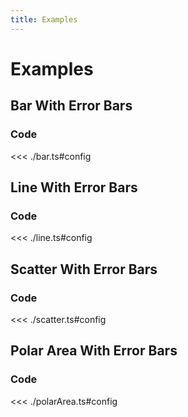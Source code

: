 ```yaml
---
title: Examples
---
```


# Examples

<script setup>
import {config as bar} from './bar';
import {config as line} from './line';
import {config as scatter} from './scatter';
import {config as polarArea} from './polarArea';
</script>

## Bar With Error Bars

<BarWithErrorBarsChart
  :options="bar.options"
  :data="bar.data"
/>

### Code

<<< ./bar.ts#config

## Line With Error Bars

<LineWithErrorBarsChart
  :options="line.options"
  :data="line.data"
/>

### Code

<<< ./line.ts#config

## Scatter With Error Bars

<ScatterWithErrorBarsChart
  :options="scatter.options"
  :data="scatter.data"
/>

### Code

<<< ./scatter.ts#config

## Polar Area With Error Bars

<PolarAreaWithErrorBarsChart
  :options="polarArea.options"
  :data="polarArea.data"
/>

### Code

<<< ./polarArea.ts#config
